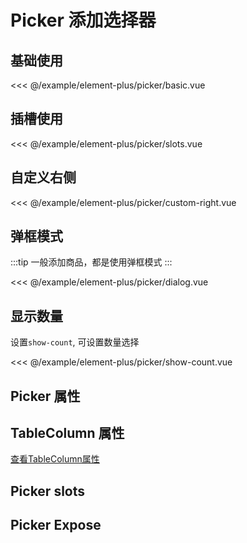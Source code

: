 # Picker 添加选择器

## 基础使用

<demo md src="picker/basic">

<<< @/example/element-plus/picker/basic.vue

</demo>

## 插槽使用

<demo md src="picker/slots">

<<< @/example/element-plus/picker/slots.vue

</demo>

## 自定义右侧

<demo md src="picker/custom-right">

<<< @/example/element-plus/picker/custom-right.vue

</demo>

## 弹框模式

:::tip
一般添加商品，都是使用弹框模式
:::

<demo md src="picker/dialog">

<<< @/example/element-plus/picker/dialog.vue
</demo>

## 显示数量

设置`show-count`, 可设置数量选择

<demo md src="picker/show-count">

<<< @/example/element-plus/picker/show-count.vue
</demo>

## Picker 属性

<v-table type="attrs" :data="[
  { attr :'modelValue / v-model', dec: '勾选的列表', type: 'array', optional: '-', default: [] },
  { attr :'table-column', dec: '表格列表', type: 'array', optional: '-', default: '[]' },
  { attr :'table-data', dec: '表格数据', type: 'array', optional: '-', default: '[]' },
  { attr :'select-list', dec: '设置选中的数组', type: 'array', optional: '-', default: [] },
  { attr :'key-id', dec: '设置选择的唯一值', type: 'string', optional: '-', default: 'id' },
  { attr :'key-name', dec: '设置选择的名字参数', type: 'string', optional: '-', default: 'name' },
  { attr :'scrollbar-always-on', dec: '总是显示滚动条', type: 'string', optional: '-', default: 'false' },
  { attr :'height', dec: '表格的高度,如果自适应布局,设置100%', type: 'string', optional: '-', default: '442px' },
  { attr :'right-width', dec: '右侧的固定宽度，如果没有设置15:9', type: 'string', optional: '-', default: '' },
]" />

## TableColumn 属性

[查看TableColumn属性](table-batch)

## Picker slots

<v-table type="slot" :data="[
  { name :'header', dec: '自定义表头插槽', child: '{  column }' },
  { name :'custom', dec: '自定义内容插槽', child: '{ row, column, index }' },
  { name :'right', dec: '右侧插槽', child: '-' },
  { name :'right-header', dec: '右侧表头插槽', child: '-' },
]" />

## Picker Expose

<v-table type="slot" :data="[
  { name :'resetData', dec: '清空以及重置数据', child: '-' },
  { name :'deleteHandler', dec: '删除选中的某一个', child: 'row' },
]" />
